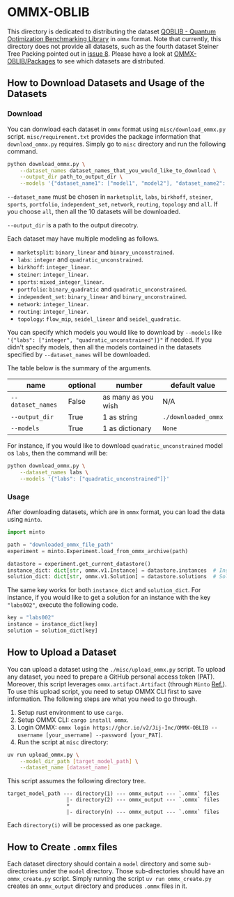 # OMMX-OBLIB
This directory is dedicated to distributing the dataset [QOBLIB - Quantum Optimization Benchmarking Library](https://git.zib.de/qopt/qoblib-quantum-optimization-benchmarking-library) in `ommx` format. Note that currently, this directory does not provide all datasets, such as the fourth dataset Steiner Tree Packing pointed out in [issue 8](https://github.com/Jij-Inc/OMMX-OBLIB/issues/8). Please have a look at [OMMX-OBLIB/Packages](https://github.com/orgs/Jij-Inc/packages?repo_name=OMMX-OBLIB) to see which datasets are distributed.

## How to Download Datasets and Usage of the Datasets
### Download
You can donwload each dataset in `ommx` format using `misc/download_ommx.py` script. `misc/requirement.txt` provides the package information that `download_ommx.py` requires. Simply go to `misc` directory and run the following command.

```bash
python download_ommx.py \
    --dataset_names dataset_names_that_you_would_like_to_download \
    --output_dir path_to_output_dir \
    --models '{"dataset_name1": ["model1", "model2"], "dataset_name2": ...}'
```

`--dataset_name` must be chosen in `marketsplit`, `labs`, `birkhoff`, `steiner`, `sports`, `portfolio`, `independent_set`, `network`, `routing`, `topology` and `all`. If you choose `all`, then all the 10 datasets will be downloaded.

`--output_dir` is a path to the output direcotry.

Each dataset may have multiple modeling as follows.

- `marketsplit`: `binary_linear` and `binary_unconstrained`.
- `labs`: `integer` and `quadratic_unconstrained`.
- `birkhoff`: `integer_linear`.
- `steiner`: `integer_linear`.
- `sports`: `mixed_integer_linear`.
- `portfolio`: `binary_quadratic` and `quadratic_unconstrained`.
- `independent_set`: `binary_linear` and `binary_unconstrained`.
- `network`: `integer_linear`.
- `routing`: `integer_linear`.
- `topology`: `flow_mip`, `seidel_linear` and `seidel_quadratic`.

You can specify which models you would like to download by `--models` like `'{"labs": ["integer", "quadratic_unconstrained"]}"` if needed. If you didn't specify models, then all the models contained in the datasets specified by `--dataset_names` will be downloaded.

The table below is the summary of the arguments.

| name | optional | number | default value |
| --- | --- | --- | --- |
| `--dataset_names` | False | as many as you wish | N/A |
| `--output_dir` | True | 1 as string | `./downloaded_ommx` |
| `--models` | True | 1 as dictionary | `None` |

For instance, if you would like to download `quadratic_unconstrained` model os `labs`, then the command will be:

```bash
python download_ommx.py \
    --dataset_names labs \
    --models '{"labs": ["quadratic_unconstrained"]}'
```

### Usage
After downloading datasets, which are in `ommx` format, you can load the data using `minto`.

```python
import minto

path = "downloaded_ommx_file_path"
experiment = minto.Experiment.load_from_ommx_archive(path)

datastore = experiment.get_current_datastore()
instance_dict: dict[str, ommx.v1.Instance] = datastore.instances  # Instance Data
solution_dict: dict[str, ommx.v1.Solution] = datastore.solutions  # Solutions
```

The same key works for both `instance_dict` and `solution_dict`. For instance, if you would like to get a solution for an instance with the key `"labs002"`, execute the following code.

```python
key = "labs002"
instance = instance_dict[key]
solution = solution_dict[key]
```

## How to Upload a Dataset
You can upload a dataset using the `./misc/upload_ommx.py` script. To upload any dataset, you need to prepare a GitHub personal access token (PAT). Moreover, this script leverages `ommx.artifact.Artifact` (through `Minto` [Ref.](https://jij-inc.github.io/minto/en/tutorials/github_push.html)). To use this upload script, you need to setup OMMX CLI first to save information. The following steps are what you need to go through.

1. Setup rust environment to use `cargo`.
2. Setup OMMX CLI: `cargo install ommx`.
3. Login OMMX: `ommx login https://ghcr.io/v2/Jij-Inc/OMMX-OBLIB --username [your_username] --password [your_PAT]`.
4. Run the script at `misc` directory:

```bash
uv run upload_ommx.py \
    --model_dir_path [target_model_path] \
    --dataset_name [dataset_name]
```

This script assumes the following directory tree.

```
target_model_path --- directory(1) --- ommx_output --- `.ommx` files
                   |- directory(2) --- ommx_output --- `.ommx` files
                   *
                   |- directory(n) --- ommx_output --- `.ommx` files
```

Each `directory(i)` will be processed as one package.

## How to Create `.ommx` files
Each dataset directory should contain a `model` directory and some sub-directories under the `model` directory. Those sub-directories should have an `ommx_create.py` script. Simply running the script `uv run ommx_create.py` creates an `ommx_output` directory and produces `.ommx` files in it.
